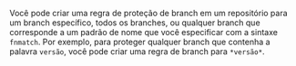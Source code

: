 Você pode criar uma regra de proteção de branch em um repositório para um branch específico, todos os branches, ou qualquer branch que corresponde a um padrão de nome que você especificar com a sintaxe `fnmatch`. Por exemplo, para proteger qualquer branch que contenha a palavra `versão`, você pode criar uma regra de branch para `*versão*`.
